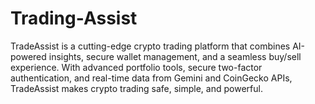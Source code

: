 # Trading-Assist
 TradeAssist is a cutting-edge crypto trading platform that combines AI-powered insights, secure wallet management, and a seamless buy/sell experience. With advanced portfolio tools, secure two-factor authentication, and real-time data from Gemini and CoinGecko APIs, TradeAssist makes crypto trading safe, simple, and powerful.
